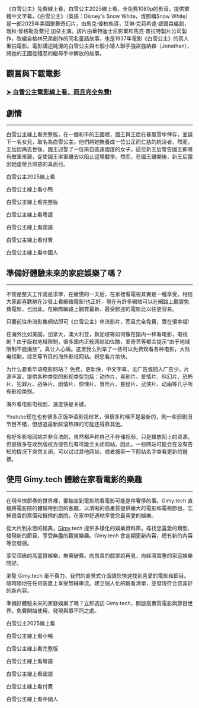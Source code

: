《白雪公主》免費線上看，白雪公主2025線上看，全免費1080p的影音，提供繁體中文字幕，《白雪公主》（英語：Disney's Snow White，或簡稱Snow White）是一部2025年美國歌舞奇幻片，由馬克·偉柏執導，艾琳·克莉希達·威爾森編劇，瑞秋·曾格勒及蓋兒·加朵主演。該片由華特迪士尼影業和馬克·普拉特製片公司製作，改編自格林兄弟創作的同名童話故事，也是1937年電影《白雪公主》的真人重拍電影。電影講述純潔的白雪公主與七個小矮人聯手強盜強納森（Jonathan），將她的王國從殘忍的繼母手中解放的故事。


## 觀賞與下載電影

### [➤ 白雪公主電影線上看，而且完全免費!](https://www.gimy.tech/2025/03/snow-white-2025-hd-gimy.html)


## 劇情

----------

白雪公主線上看完整版，在一個和平的王國裡，國王與王后在暴風雪中倖存，並誕下一名女兒，取名為白雪公主。他們將她撫養成一位公正而仁慈的統治者。然而，王后因病去世後，國王迎娶了一位來自遙遠國度的女子。這位新王后警告國王即將有敵軍來襲，促使國王率軍離去以阻止這場戰爭。然而，在國王離開後，新王后露出她虛榮且邪惡的真面目。

白雪公主2025線上看

白雪公主線上看小鴨

白雪公主線上看完整版

白雪公主線上看粵語

白雪公主線上看國語

白雪公主線上看付費

白雪公主線上看中國人

## 準備好體驗未來的家庭娛樂了嗎？

----------

不管是整天工作或是求學，在疲憊的一天后，在家裡看電視其實是一種享受。相信大家都喜歡躺在沙發上看網絡電影!也正好，現在有許多網站可以在網路上觀賞免費電影，也因此，在網際網路上觀賞最新、最受歡迎的電影比以往更容易。

只要前往串流影集網站即可《白雪公主》串流影片，而且完全免費，實在很幸福!

在海外比如美国，加拿大，澳大利亚，新加坡等如何像在国内一样看电影，电视剧？由于版权地域限制，很多国内正规网站如优酷，爱奇艺等都会提示“由于地域限制不能播放”，真让人心痛。这里我么列举了一些可以免费观看各种电影，大陆电视剧，综艺等节目的海外影视网站。祝您看片愉快。

为什么要看华语电影网站？ 免费，更新快，中文字幕，无广告或插入广告少。片源丰富，提供各种类型的影视类型包括：动作片、喜剧片、爱情片、科幻片、恐怖片、犯罪片、战争片、剧情片、惊悚片、冒险片、悬疑片、武侠片、动画等几乎所有影视类别。

海外看电影电视剧，速度快是关键。

Youtube现在也有很多正版华语影视综艺，但很多时候不是最新的，刷一些旧剧旧节目不错，但想追最新鲜滚热辣的可能还得靠其他。

有好多影视网站并非合法的，虽然都声称自己不存储视频，只是播放网上的资源，但是很多在收到版权方提告后有可能会关闭网站。因此，一些网站可能会在没有告知的情况下突然关闭，可以试试其他网站，或者搜索一下网站名字查看更新的链接。

## 使用 Gimy.tech 體驗在家看電影的樂趣

----------

在現今快節奏的世界裡，要抽空到電影院看電影可能是件奢侈的事。Gimy.tech 直接將電影院的體驗帶到您的客廳，以清晰的高畫質提供龐大的電影和電視節目。忘掉昂貴的票價和擁擠的劇院，在家中舒適地享受您最喜愛的娛樂。

從大片到永恆的經典，[Gimy](https://www.gimy.tech).tech 提供多樣化的娛樂資料庫。尋找您喜愛的類型、發現新的節目，享受無盡的觀賞樂趣。Gimy.tech 會定期更新內容，總有新的內容等您發掘。

享受頂級的高畫質娛樂，無需破費。向昂貴的戲票說再見，向經濟實惠的家庭娛樂問好。

瀏覽 Gimy.tech 毫不費力。我們的直覺式介面讓您快速找到喜愛的電影和節目。隨時隨地在任何裝置上享受無縫串流。建立個人化的觀看清單，並發現符合您喜好的新內容。

準備好體驗未來的家庭娛樂了嗎？立即造訪 Gimy.tech，開啟高畫質電影與節目世界。免費開始使用，發現與眾不同之處。


白雪公主2025線上看

白雪公主線上看小鴨

白雪公主線上看完整版

白雪公主線上看粵語

白雪公主線上看國語

白雪公主線上看付費

白雪公主線上看中國人
